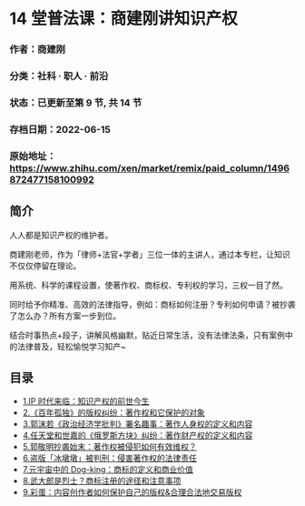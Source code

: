 # 14 堂普法课：商建刚讲知识产权

### 作者：商建刚

### 分类：社科 · 职人 · 前沿

### 状态：已更新至第 9 节, 共 14 节

### 存档日期：2022-06-15

### 原始地址：https://www.zhihu.com/xen/market/remix/paid_column/1496872477158100992


## 简介
人人都是知识产权的维护者。



商建刚老师，作为「律师+法官+学者」三位一体的主讲人，通过本专栏，让知识不仅仅停留在理论。


用系统、科学的课程设置，使著作权、商标权、专利权的学习，三权一目了然。


同时给予你精准、高效的法律指导，例如：商标如何注册？专利如何申请？被抄袭了怎么办？所有方案一步到位。


结合时事热点+段子，讲解风格幽默，贴近日常生活，没有法律法条，只有案例中的法律普及，轻松愉悦学习知产~




## 目录
- [1.IP 时代来临：知识产权的前世今生](1.IP%20时代来临：知识产权的前世今生.md)
- [2.《百年孤独》的版权纠纷：著作权和它保护的对象](2.《百年孤独》的版权纠纷：著作权和它保护的对象.md)
- [3.郭沫若《政治经济学批判》署名趣事：著作人身权的定义和内容](3.郭沫若《政治经济学批判》署名趣事：著作人身权的定义和内容.md)
- [4.任天堂和世嘉的《俄罗斯方块》纠纷：著作财产权的定义和内容](4.任天堂和世嘉的《俄罗斯方块》纠纷：著作财产权的定义和内容.md)
- [5.郭敬明抄袭始末：著作权被侵犯如何有效维权？](5.郭敬明抄袭始末：著作权被侵犯如何有效维权？.md)
- [6.盗版「冰墩墩」被判刑：侵害著作权的法律责任](6.盗版「冰墩墩」被判刑：侵害著作权的法律责任.md)<!-- 2022-05-30 09:18 -->
- [7.元宇宙中的 Dog-king：商标的定义和商业价值](7.元宇宙中的%20Dog-king：商标的定义和商业价值.md)<!-- 2022-05-30 09:43 -->
- [8.武大郎是烈士？商标注册的途径和注意事项](8.武大郎是烈士？商标注册的途径和注意事项.md)<!-- 2022-06-13 07:56 -->
- [9.彩蛋：内容创作者如何保护自己的版权&合理合法地交易版权](9.彩蛋：内容创作者如何保护自己的版权&合理合法地交易版权.md)<!-- 2022-05-13 09:32 -->
